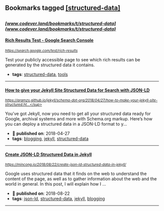 ## Bookmarks tagged [[structured-data]](https://www.codever.land/search?q=[structured-data])

_<sup><sup>[www.codever.land/bookmarks/t/structured-data](www.codever.land/bookmarks/t/structured-data)</sup></sup>_
---
#### [Rich Results Test - Google Search Console](https://search.google.com/test/rich-results)
_<sup>https://search.google.com/test/rich-results</sup>_

Test your publicly accessible page to see which rich results can be generated by the structured data it contains.
* **tags**: [structured-data](../tagged/structured-data.md), [tools](../tagged/tools.md)
---
#### [How to give your Jekyll Site Structured Data for Search with JSON-LD](https://aramzs.github.io/jekyll/schema-dot-org/2018/04/27/how-to-make-your-jekyll-site-structured.html)
_<sup>https://aramzs.github.io/jekyll/schema-dot-org/2018/04/27/how-to-make-your-jekyll-site-structured.ht...</sup>_

You’ve got Jekyll, now you need to get all your structured data ready for Google, archival systems and more with Schema.org markup. Here’s how you can deploy a structured data in a JSON-LD format to y...
* :calendar: **published on**: 2018-04-27
* **tags**: [blogging](../tagged/blogging.md), [jekyll](../tagged/jekyll.md), [structured-data](../tagged/structured-data.md)
---
#### [Create JSON-LD Structured Data in Jekyll ](https://mincong.io/2018/08/22/create-json-ld-structured-data-in-jekyll/)
_<sup>https://mincong.io/2018/08/22/create-json-ld-structured-data-in-jekyll/</sup>_

Google uses structured data that it finds on the web to understand the content of the page, as well as to gather information about the web and the world in general. In this post, I will explain how I ...
* :calendar: **published on**: 2018-08-22
* **tags**: [json-ld](../tagged/json-ld.md), [structured-data](../tagged/structured-data.md), [jekyll](../tagged/jekyll.md), [blogging](../tagged/blogging.md)
---

